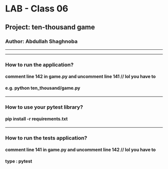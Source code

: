 # 
# LAB - Class 06

## Project: ten-thousand game

### Author: Abdullah Shaghnoba
---
---
### How to run the application?
#### comment line 142 in game.py and uncomment line 141 // lol you have to
#### e.g. python ten_thousand/game.py
---
### How to use your pytest library?
#### pip install -r requirements.txt
---
### How to run the tests application? 
#### comment line 141 in game.py and uncomment line 142 // lol you have to
####  type : **pytest**